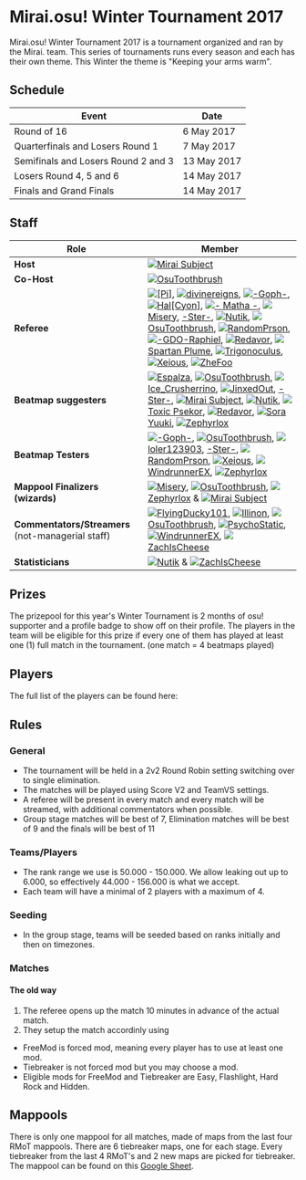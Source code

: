 # Mirai.osu! Winter Tournament 2017

Mirai.osu! Winter Tournament 2017 is a tournament organized and ran by the Mirai. team. This series of tournaments runs every season and each has their own theme. This Winter the theme is "Keeping your arms warm".

## Schedule

| Event                               | Date        |
|-------------------------------------|-------------|
| Round of 16                         | 6 May 2017  |
| Quarterfinals and Losers Round 1    | 7 May 2017  |
| Semifinals and Losers Round 2 and 3 | 13 May 2017 |
| Losers Round 4, 5 and 6             | 14 May 2017 |
| Finals and Grand Finals             | 14 May 2017 |

## Staff


| Role | Member |
| ---- | ------ |
| **Host**  | ![][flag_NL][Mirai Subject](https://osu.ppy.sh/users/5639709)   |
| **Co-Host**   | ![][flag_US][OsuToothbrush](https://osu.ppy.sh/users/7934371)  |
| **Referee**   | ![][flag_US][[Pi]](https://osu.ppy.sh/users/3989669), ![][flag_US][divinereigns](https://osu.ppy.sh/users/9244014), ![][flag_PH][-Goph-](https://osu.ppy.sh/users/3658789), ![][flag_CN][Hal[Cyon]](https://osu.ppy.sh/users/9740893), ![][flag_HK][- Matha -](https://osu.ppy.sh/users/7354729), ![][flag_PH][Misery](https://osu.ppy.sh/users/7892873), [-Ster-](https://osu.ppy.sh/users/7465567), ![][flag_US][Nutik](https://osu.ppy.sh/users/7383688), ![][flag_US][OsuToothbrush](https://osu.ppy.sh/users/7934371), ![][flag_US][RandomPrson](https://osu.ppy.sh/users/7993193), ![][flag_MY][-GDO-Raphiel](https://osu.ppy.sh/users/9364594), ![][flag_SI][Redavor](https://osu.ppy.sh/users/3328606), ![][flag_FR][Spartan Plume](https://osu.ppy.sh/users/2553166), ![][flag_TH][Trigonoculus](https://osu.ppy.sh/users/7627013), ![][flag_MY][Xeious](https://osu.ppy.sh/users/5357146), ![][flag_MY][ZheFoo](https://osu.ppy.sh/users/9798686)    |
| **Beatmap suggesters**   | ![][flag_MY][Espalza](https://osu.ppy.sh/users/8355574), ![][flag_US][OsuToothbrush](https://osu.ppy.sh/users/7934371), ![][flag_DE][Ice_Crusherrino](https://osu.ppy.sh/users/7486592), ![][flag_GB][JinxedOut](https://osu.ppy.sh/users/9407178), [-Ster-](https://osu.ppy.sh/users/7465567), ![][flag_NL][Mirai Subject](https://osu.ppy.sh/users/5639709), ![][flag_US][Nutik](https://osu.ppy.sh/users/7383688), ![][flag_PL][Toxic Psekor](https://osu.ppy.sh/users/7901938), ![][flag_SI][Redavor](https://osu.ppy.sh/users/3328606), ![][flag_US][Sora Yuuki](https://osu.ppy.sh/users/7555262),  ![][flag_SG][Zephyrlox](https://osu.ppy.sh/users/6436945)    |
| **Beatmap Testers**   | ![][flag_PH][-Goph-](https://osu.ppy.sh/users/3658789), ![][flag_US][OsuToothbrush](https://osu.ppy.sh/users/7934371), ![][flag_AU][loler123903](https://osu.ppy.sh/users/8034438), [-Ster-](https://osu.ppy.sh/users/7465567), ![][flag_US][RandomPrson](https://osu.ppy.sh/users/7993193), ![][flag_MY][Xeious](https://osu.ppy.sh/users/5357146), ![][flag_SG][WindrunnerEX](https://osu.ppy.sh/users/8373867), ![][flag_SG][Zephyrlox](https://osu.ppy.sh/users/6436945)     |
| **Mappool Finalizers (wizards)**   | ![][flag_PH][Misery](https://osu.ppy.sh/users/7892873), ![][flag_US][OsuToothbrush](https://osu.ppy.sh/users/7934371), ![][flag_SG][Zephyrlox](https://osu.ppy.sh/users/6436945) & ![][flag_NL][Mirai Subject](https://osu.ppy.sh/users/5639709)  |
| **Commentators/Streamers** (not-managerial staff)   | ![][flag_US][FlyingDucky101](https://osu.ppy.sh/users/9763594), ![][flag_AU][Illinon](https://osu.ppy.sh/users/8306102),  ![][flag_US][OsuToothbrush](https://osu.ppy.sh/users/7934371), ![][flag_GB][PsychoStatic](https://osu.ppy.sh/users/7291594), ![][flag_SG][WindrunnerEX](https://osu.ppy.sh/users/8373867),  ![][flag_GB][ZachIsCheese](https://osu.ppy.sh/users/9795390)  |
| **Statisticians**   | ![][flag_US][Nutik](https://osu.ppy.sh/users/7383688) & ![][flag_GB][ZachIsCheese](https://osu.ppy.sh/users/9795390)  |


## Prizes

The prizepool for this year's Winter Tournament is 2 months of osu! supporter and a profile badge to show off on their profile. The players in the team will be eligible for this prize if every one of them has played at least one (1) full match in the tournament. (one match = 4 beatmaps played)



## Players

The full list of the players can be found here:


## Rules

### General

*   The tournament will be held in a 2v2 Round Robin setting switching over to single elimination.
*   The matches will be played using Score V2 and TeamVS settings.
*   A referee will be present in every match and every match will be streamed, with additional commentators when possible.
*   Group stage matches will be best of 7, Elimination matches will be best of 9 and the finals will be best of 11

### Teams/Players

*   The rank range we use is 50.000 - 150.000. We allow leaking out up to 6.000, so effectively 44.000 - 156.000 is what we accept.
*   Each team will have a minimal of 2 players with a maximum of 4.

### Seeding

*   In the group stage, teams will be seeded based on ranks initially and then on timezones.

### Matches

#### The old way

1.  The referee opens up the match 10 minutes in advance of the actual match.
2.  They setup the match accordinly using 




*   FreeMod is forced mod, meaning every player has to use at least one mod.
*   Tiebreaker is not forced mod but you may choose a mod.
*   Eligible mods for FreeMod and Tiebreaker are Easy, Flashlight, Hard Rock and Hidden.

## Mappools

There is only one mappool for all matches, made of maps from the last four RMoT mappools.
There are 6 tiebreaker maps, one for each stage.
Every tiebreaker from the last 4 RMoT's and 2 new maps are picked for tiebreaker.
The mappool can be found on this [Google Sheet](https://docs.google.com/spreadsheets/d/1l2rR7m_h4suoXIwGPJzy78_0m8DbF0aO_W062f2U714/edit#gid=1984744872).


[flag_AU]: /wiki/shared/flag/AU.gif
[flag_CN]: /wiki/shared/flag/CN.gif
[flag_DE]: /wiki/shared/flag/DE.gif
[flag_GB]: /wiki/shared/flag/GB.gif
[flag_HK]: /wiki/shared/flag/HK.gif
[flag_MY]: /wiki/shared/flag/MY.gif
[flag_NL]: /wiki/shared/flag/NL.gif
[flag_PH]: /wiki/shared/flag/PH.gif
[flag_PL]: /wiki/shared/flag/PL.gif
[flag_SG]: /wiki/shared/flag/SG.gif
[flag_SI]: /wiki/shared/flag/SI.gif
[flag_TH]: /wiki/shared/flag/TH.gif
[flag_US]: /wiki/shared/flag/US.gif
[flag_FR]: /wiki/shared/flag/FR.gif


